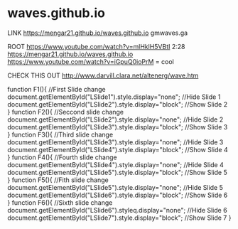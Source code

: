 # waves.github.io
LINK
https://mengar21.github.io/waves.github.io
gmwaves.ga

ROOT
https://www.youtube.com/watch?v=mlHklH5VBtI 2:28 
https://mengar21.github.io/waves.github.io
https://www.youtube.com/watch?v=iGpuQ0ioPrM = cool

CHECK THIS OUT http://www.darvill.clara.net/altenerg/wave.htm

function F1(){ //First Slide change
			document.getElementById("LSlide1").style.display="none"; //Hide Slide 1
			document.getElementById("LSlide2").style.display="block"; //Show Slide 2
		}
		function F2(){ //Seccond slide change
			document.getElementById("LSlide2").style.display="none"; //Hide Slide 2
			document.getElementById("LSlide3").style.display="block"; //Show Slide 3
		}
		function F3(){ //Third slide change
			document.getElementById("LSlide3").style.display="none"; //Hide Slide 3
			document.getElementById("LSlide4").style.display="block"; //Show Slide 4
		}
		function F4(){ //Fourth slide change
			document.getElementById("LSlide4").style.display="none"; //Hide Slide 4
			document.getElementById("LSlide5").style.display="block"; //Show Slide 5
		}
		function F5(){ //Fith slide change
			document.getElementById("LSlide5").style.display="none"; //Hide Slide 5
			document.getElementById("LSlide6").style.display="block"; //Show Slide 6
		}
		function F6(){ //Sixth slide change
			document.getElementById("LSlide6").styleq.display="none"; //Hide Slide 6
			document.getElementById("LSlide7").style.display="block"; //Show Slide 7
		}
